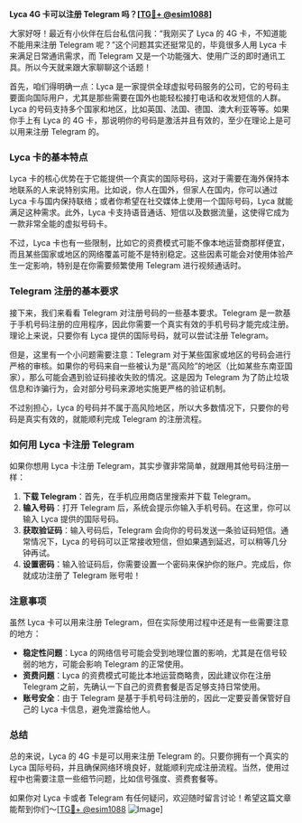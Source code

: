 **Lyca 4G 卡可以注册 Telegram 吗？[[TG💪+ @esim1088](https://t.me/s/esim1088)]**

大家好呀！最近有小伙伴在后台私信问我：“我刚买了 Lyca 的 4G 卡，不知道能不能用来注册 Telegram 呢？”这个问题其实还挺常见的，毕竟很多人用 Lyca 卡来满足日常通讯需求，而 Telegram 又是一个功能强大、使用广泛的即时通讯工具。所以今天就来跟大家聊聊这个话题！

首先，咱们得明确一点：Lyca 是一家提供全球虚拟号码服务的公司，它的号码主要面向国际用户，尤其是那些需要在国外也能轻松接打电话和收发短信的人群。Lyca 的号码支持多个国家和地区，比如英国、法国、德国、澳大利亚等等。如果你手上有 Lyca 的 4G 卡，那说明你的号码是激活并且有效的，至少在理论上是可以用来注册 Telegram 的。

### **Lyca 卡的基本特点**
Lyca 卡的核心优势在于它能提供一个真实的国际号码，这对于需要在海外保持本地联系的人来说特别实用。比如说，你人在国外，但家人在国内，你可以通过 Lyca 卡与国内保持联络；或者你希望在社交媒体上使用一个国际号码，Lyca 就能满足这种需求。此外，Lyca 卡支持语音通话、短信以及数据流量，这使得它成为一款非常全能的虚拟号码卡。

不过，Lyca 卡也有一些限制，比如它的资费模式可能不像本地运营商那样便宜，而且某些国家或地区的网络覆盖可能不是特别稳定。这些因素可能会对使用体验产生一定影响，特别是在你需要频繁使用 Telegram 进行视频通话时。

### **Telegram 注册的基本要求**
接下来，我们来看看 Telegram 对注册号码的一些基本要求。Telegram 是一款基于手机号码注册的应用程序，因此你需要一个真实有效的手机号码才能完成注册。理论上来说，只要你有 Lyca 提供的国际号码，就可以尝试注册 Telegram。

但是，这里有一个小问题需要注意：Telegram 对于某些国家或地区的号码会进行严格的审核。如果你的号码来自一些被认为是“高风险”的地区（比如某些东南亚国家），那么可能会遇到验证码接收失败的情况。这是因为 Telegram 为了防止垃圾信息和诈骗行为，会对部分号码来源地实施更严格的验证机制。

不过别担心，Lyca 的号码并不属于高风险地区，所以大多数情况下，只要你的号码是真实有效的，就能顺利完成 Telegram 的注册流程。

### **如何用 Lyca 卡注册 Telegram**
如果你想用 Lyca 卡注册 Telegram，其实步骤非常简单，就跟用其他号码注册一样：

1. **下载 Telegram**：首先，在手机应用商店里搜索并下载 Telegram。
2. **输入号码**：打开 Telegram 后，系统会提示你输入手机号码。在这里，你可以输入 Lyca 提供的国际号码。
3. **获取验证码**：输入号码后，Telegram 会向你的号码发送一条验证码短信。通常情况下，Lyca 的号码可以正常接收短信，但如果遇到延迟，可以稍等几分钟再试。
4. **设置密码**：输入验证码后，你需要设置一个密码来保护你的账户。完成后，你就成功注册了 Telegram 账号啦！

### **注意事项**
虽然 Lyca 卡可以用来注册 Telegram，但在实际使用过程中还是有一些需要注意的地方：

- **稳定性问题**：Lyca 的网络信号可能会受到地理位置的影响，尤其是在信号较弱的地方，可能会影响 Telegram 的正常使用。
- **资费问题**：Lyca 的资费模式可能比本地运营商略贵，因此建议你在注册 Telegram 之前，先确认一下自己的资费套餐是否足够支持日常使用。
- **账号安全**：由于 Telegram 是基于手机号码注册的，因此一定要妥善保管好自己的 Lyca 卡信息，避免泄露给他人。

### **总结**
总的来说，Lyca 的 4G 卡是可以用来注册 Telegram 的。只要你拥有一个真实的 Lyca 国际号码，并且确保网络环境良好，就能顺利完成注册流程。当然，使用过程中也需要注意一些细节问题，比如信号强度、资费套餐等。

如果你对 Lyca 卡或者 Telegram 有任何疑问，欢迎随时留言讨论！希望这篇文章能帮到你们～[[TG💪+ @esim1088](https://t.me/s/esim1088) ![Image](https://i.postimg.cc/4NQfJmqS/Snipaste-2025-05-13-00-14-12.png)]